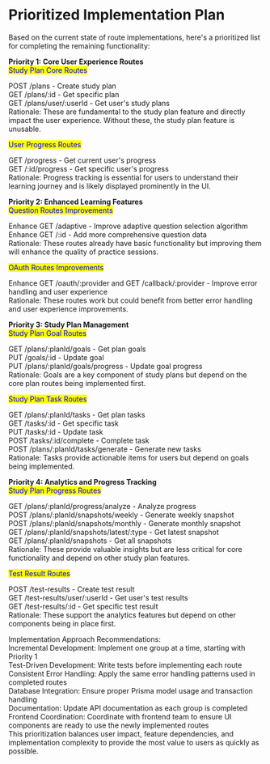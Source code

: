 # Prioritized Implementation Plan

Based on the current state of route implementations, here's a prioritized list for completing the remaining functionality:

**Priority 1: Core User Experience Routes**\
<mark style="color:blue;">Study Plan Core Routes</mark>

POST /plans - Create study plan\
GET /plans/:id - Get specific plan\
GET /plans/user/:userId - Get user's study plans\
Rationale: These are fundamental to the study plan feature and directly impact the user experience. Without these, the study plan feature is unusable.

<mark style="color:blue;">User Progress Routes</mark>

GET /progress - Get current user's progress\
GET /:id/progress - Get specific user's progress\
Rationale: Progress tracking is essential for users to understand their learning journey and is likely displayed prominently in the UI.

**Priority 2: Enhanced Learning Features**\
<mark style="color:blue;">Question Routes Improvements</mark>

Enhance GET /adaptive - Improve adaptive question selection algorithm\
Enhance GET /:id - Add more comprehensive question data\
Rationale: These routes already have basic functionality but improving them will enhance the quality of practice sessions.

<mark style="color:blue;">OAuth Routes Improvements</mark>

Enhance GET /oauth/:provider and GET /callback/:provider - Improve error handling and user experience\
Rationale: These routes work but could benefit from better error handling and user experience improvements.

**Priority 3: Study Plan Management**\
<mark style="color:blue;">Study Plan Goal Routes</mark>

GET /plans/:planId/goals - Get plan goals\
PUT /goals/:id - Update goal\
PUT /plans/:planId/goals/progress - Update goal progress\
Rationale: Goals are a key component of study plans but depend on the core plan routes being implemented first.

<mark style="color:blue;">Study Plan Task Routes</mark>

GET /plans/:planId/tasks - Get plan tasks\
GET /tasks/:id - Get specific task\
PUT /tasks/:id - Update task\
POST /tasks/:id/complete - Complete task\
POST /plans/:planId/tasks/generate - Generate new tasks\
Rationale: Tasks provide actionable items for users but depend on goals being implemented.

**Priority 4: Analytics and Progress Tracking**\
<mark style="color:blue;">Study Plan Progress Routes</mark>

GET /plans/:planId/progress/analyze - Analyze progress\
POST /plans/:planId/snapshots/weekly - Generate weekly snapshot\
POST /plans/:planId/snapshots/monthly - Generate monthly snapshot\
GET /plans/:planId/snapshots/latest/:type - Get latest snapshot\
GET /plans/:planId/snapshots - Get all snapshots\
Rationale: These provide valuable insights but are less critical for core functionality and depend on other study plan features.

<mark style="color:blue;">Test Result Routes</mark>

POST /test-results - Create test result\
GET /test-results/user/:userId - Get user's test results\
GET /test-results/:id - Get specific test result\
Rationale: These support the analytics features but depend on other components being in place first.

Implementation Approach Recommendations:\
Incremental Development: Implement one group at a time, starting with Priority 1\
Test-Driven Development: Write tests before implementing each route\
Consistent Error Handling: Apply the same error handling patterns used in completed routes\
Database Integration: Ensure proper Prisma model usage and transaction handling\
Documentation: Update API documentation as each group is completed\
Frontend Coordination: Coordinate with frontend team to ensure UI components are ready to use the newly implemented routes\
This prioritization balances user impact, feature dependencies, and implementation complexity to provide the most value to users as quickly as possible.
